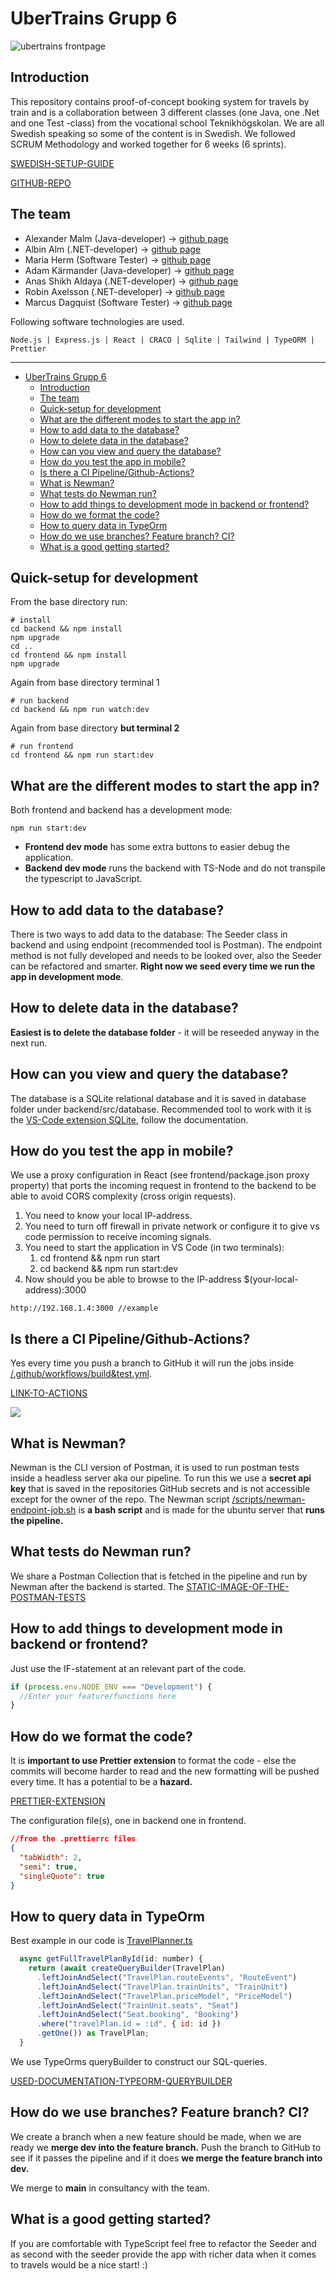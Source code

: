 # UberTrains Grupp 6

![ubertrains frontpage](img/2022-01-16-21-55-10.png)

## Introduction

This repository contains proof-of-concept booking system for travels by train and is a collaboration between 3 different classes (one Java, one .Net and one Test -class) from the vocational school Teknikhögskolan. We are all Swedish speaking so some of the content is in Swedish. We followed SCRUM Methodology and worked together for 6 weeks (6 sprints).

[SWEDISH-SETUP-GUIDE](KOM-IGÅNG-swedish.md)

[GITHUB-REPO](https://github.com/RobinAxelsson/uberTrains)

## The team

- Alexander Malm (Java-developer) -> [github page](https://github.com/malmz90)
- Albin Alm (.NET-developer) -> [github page](https://github.com/albinalm)
- Maria Herm (Software Tester) -> [github page](https://github.com/mariamurmansk)
- Adam Kärmander (Java-developer) -> [github page](https://github.com/adamkarmander)
- Anas Shikh Aldaya (.NET-developer) -> [github page](https://github.com/ItsAnass)
- Robin Axelsson (.NET-developer) -> [github page](https://github.com/RobinAxelsson)
- Marcus Dagquist (Software Tester) -> [github page](https://github.com/marcusdagquist)

Following software technologies are used.

`Node.js | Express.js | React | CRACO | Sqlite | Tailwind | TypeORM | Prettier`

---

- [UberTrains Grupp 6](#ubertrains-grupp-6)
  - [Introduction](#introduction)
  - [The team](#the-team)
  - [Quick-setup for development](#quick-setup-for-development)
  - [What are the different modes to start the app in?](#what-are-the-different-modes-to-start-the-app-in)
  - [How to add data to the database?](#how-to-add-data-to-the-database)
  - [How to delete data in the database?](#how-to-delete-data-in-the-database)
  - [How can you view and query the database?](#how-can-you-view-and-query-the-database)
  - [How do you test the app in mobile?](#how-do-you-test-the-app-in-mobile)
  - [Is there a CI Pipeline/Github-Actions?](#is-there-a-ci-pipelinegithub-actions)
  - [What is Newman?](#what-is-newman)
  - [What tests do Newman run?](#what-tests-do-newman-run)
  - [How to add things to development mode in backend or frontend?](#how-to-add-things-to-development-mode-in-backend-or-frontend)
  - [How do we format the code?](#how-do-we-format-the-code)
  - [How to query data in TypeOrm](#how-to-query-data-in-typeorm)
  - [How do we use branches? Feature branch? CI?](#how-do-we-use-branches-feature-branch-ci)
  - [What is a good getting started?](#what-is-a-good-getting-started)

## Quick-setup for development

From the base directory run:

```shell
# install
cd backend && npm install
npm upgrade
cd ..
cd frontend && npm install
npm upgrade
```

Again from base directory terminal 1

```shell
# run backend
cd backend && npm run watch:dev
```

Again from base directory **but terminal 2**

```shell
# run frontend
cd frontend && npm run start:dev
```

## What are the different modes to start the app in?

Both frontend and backend has a development mode:
```
npm run start:dev
```

- **Frontend dev mode** has some extra buttons to easier debug the application.
- **Backend dev mode** runs the backend with TS-Node and do not transpile the typescript to JavaScript.

## How to add data to the database?

There is two ways to add data to the database: The Seeder class in backend and using endpoint (recommended tool is Postman). The endpoint method is not fully developed and needs to be looked over, also the Seeder can be refactored and smarter. **Right now we seed every time we run the app in development mode**.

## How to delete data in the database?

**Easiest is to delete the database folder** - it will be reseeded anyway in the next run.

## How can you view and query the database?

The database is a SQLite relational database and it is saved in database folder under backend/src/database. Recommended tool to work with it is the [VS-Code extension SQLite](https://marketplace.visualstudio.com/items?itemName=alexcvzz.vscode-sqlite), follow the documentation.

## How do you test the app in mobile?

We use a proxy configuration in React (see frontend/package.json proxy property) that ports the incoming request in frontend to the backend to be able to avoid CORS complexity (cross origin requests).

1) You need to know your local IP-address.
2) You need to turn off firewall in private network or configure it to give vs code permission to receive incoming signals.
3) You need to start the application in VS Code (in two terminals):
   1) cd frontend && npm run start
   2) cd backend && npm run start:dev
4) Now should you be able to browse to the IP-address $(your-local-address):3000

```
http://192.168.1.4:3000 //example
```

## Is there a CI Pipeline/Github-Actions?

Yes every time you push a branch to GitHub it will run the jobs inside [/.github/workflows/build&test.yml](/.github/workflows/build&test.yml).

[LINK-TO-ACTIONS](https://github.com/RobinAxelsson/uberTrains/actions)

![](/img/2022-01-19-14-17-20.png)

## What is Newman?

Newman is the CLI version of Postman, it is used to run postman tests inside a headless server aka our pipeline. To run this we use a **secret api key** that is saved in the repositories GitHub secrets and is not accessible except for the owner of the repo. The Newman script [/scripts/newman-endpoint-job.sh](/scripts/newman-endpoint-job.sh) is **a bash script** and is made for the ubuntu server that **runs the pipeline.**

## What tests do Newman run?

We share a Postman Collection that is fetched in the pipeline and run by Newman after the backend is started. The [STATIC-IMAGE-OF-THE-POSTMAN-TESTS](https://www.getpostman.com/collections/2fe41057f5b1adcda84f)

## How to add things to development mode in backend or frontend?

Just use the IF-statement at an relevant part of the code.

```javascript
if (process.env.NODE_ENV === "Development") {
  //Enter your feature/functions here
}
```

## How do we format the code?

It is **important to use Prettier extension** to format the code - else the commits will become harder to read and the new formatting will be pushed every time. It has a potential to be a **hazard.**

[PRETTIER-EXTENSION](https://marketplace.visualstudio.com/items?itemName=esbenp.prettier-vscode)

The configuration file(s), one in backend one in frontend.

```json
//from the .prettierrc files
{
  "tabWidth": 2,
  "semi": true,
  "singleQuote": true
}
```

## How to query data in TypeOrm

Best example in our code is [TravelPlanner.ts](/backend/src/services/TravelPlanner.ts)

```javascript
  async getFullTravelPlanById(id: number) {
    return (await createQueryBuilder(TravelPlan)
      .leftJoinAndSelect("TravelPlan.routeEvents", "RouteEvent")
      .leftJoinAndSelect("TravelPlan.trainUnits", "TrainUnit")
      .leftJoinAndSelect("TravelPlan.priceModel", "PriceModel")
      .leftJoinAndSelect("TrainUnit.seats", "Seat")
      .leftJoinAndSelect("Seat.booking", "Booking")
      .where("travelPlan.id = :id", { id: id })
      .getOne()) as TravelPlan;
  }
```

We use TypeOrms queryBuilder to construct our SQL-queries.

[USED-DOCUMENTATION-TYPEORM-QUERYBUILDER](https://orkhan.gitbook.io/typeorm/docs/select-query-builder)

## How do we use branches? Feature branch? CI?

We create a branch when a new feature should be made, when we are ready we **merge dev into the feature branch.** Push the branch to GitHub to see if it passes the pipeline and if it does **we merge the feature branch into dev.**

We merge to **main** in consultancy with the team.

## What is a good getting started?

If you are comfortable with TypeScript feel free to refactor the Seeder and as second with the seeder provide the app with richer data when it comes to travels would be a nice start! :)
